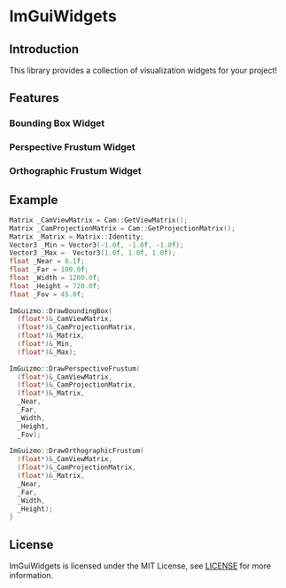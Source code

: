 # ImGuiWidgets
## Introduction
This library provides a collection of visualization widgets for your project!
## Features
### Bounding Box Widget
### Perspective Frustum Widget
### Orthographic Frustum Widget
## Example
```cpp
Matrix _CamViewMatrix = Cam::GetViewMatrix();
Matrix _CamProjectionMatrix = Cam::GetProjectionMatrix();
Matrix _Matrix = Matrix::Identity;
Vector3 _Min = Vector3(-1.0f, -1.0f, -1.0f);
Vector3 _Max =  Vector3(1.0f, 1.0f, 1.0f);
float _Near = 0.1f;
float _Far = 100.0f;
float _Width = 1280.0f;
float _Height = 720.0f;
float _Fov = 45.0f;
  
ImGuizmo::DrawBoundingBox(
  (float*)&_CamViewMatrix,
  (float*)&_CamProjectionMatrix,
  (float*)&_Matrix,
  (float*)&_Min,
  (float*)&_Max);
    
ImGuizmo::DrawPerspectiveFrustum(
  (float*)&_CamViewMatrix,
  (float*)&_CamProjectionMatrix,
  (float*)&_Matrix,
  _Near,
  _Far,
  _Width,
  _Height,
  _Fov);
    
ImGuizmo::DrawOrthographicFrustum(
  (float*)&_CamViewMatrix,
  (float*)&_CamProjectionMatrix,
  (float*)&_Matrix,
  _Near,
  _Far,
  _Width,
  _Height);
}
```
## License
ImGuiWidgets is licensed under the MIT License, see [LICENSE](/LICENSE) for more information.
